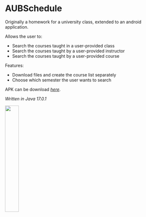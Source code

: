 # AUBSchedule
Originally a homework for a university class, extended to an android application.

Allows the user to:
- Search the courses taught in a user-provided class
- Search the courses taught by a user-provided instructor
- Search the courses taught by a user-provided course

Features:
- Download files and create the course list separately
- Choose which semester the user wants to search

APK can be download [_here_](https://www.mediafire.com/file/knvcqjx3o1s2yxr/AUBSchedule_Installer.apk/file).

_Written in Java 17.0.1_

<img src="https://user-images.githubusercontent.com/82033977/143779066-d7c772f0-972d-4482-b7e2-01e414510e52.jpg" width=30% height=30%>
